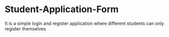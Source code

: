 # Student-Application-Form
It is a simple login and register application where different students can only register themselves


